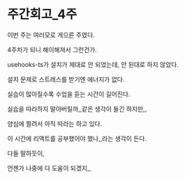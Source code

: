 # 주간회고\_4주

이번 주는 여러모로 게으른 주였다.

4주차가 되니 해이해져서 그런건가.



usehooks-ts가 설치가 제대로 안 되었는데, 안 된대로 하지 않았다.

설치 문제로 스트레스를 받기엔 에너지가 없다.

&#x20;

실습이 많아질수록 수업을 듣는 시간이 길어진다.

실습을 따라하지 말아버릴까,,같은 생각이 들긴 하지만,,

양심에 찔려서 아직 따라는 하고 있다.



이 시간에 리액트를 공부했어야 했나,,라는 생각이 든다.



다들 말하듯이,

언젠가 나중에 다 도움이 되겠지,,









